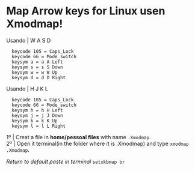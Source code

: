 # Map Arrow keys for Linux  usen Xmodmap!



<section>

  Usando | W A S D
```
  keycode 105 = Caps_Lock
  keycode 66 = Mode_switch  
  keysym a = a A Left
  keysym s = s S Down
  keysym w = w W Up
  keysym d = d D Right
```  
  Usando | H J K L
```
  keycode 105 = Caps_Lock
  keycode 66 = Mode_switch  
  keysym h = h H Left
  keysym j = j J Down
  keysym k = k K Up
  keysym l = l L Right
```

1º | Creat a file in <b>home/pessoal files</b> with name ```.Xmodmap```.<br>
2º | Open it terminal(in the folder where it is .Xmodmap) and type ```xmodmap .Xmodmap```.<br>


<i>Return to default paste in terminal</i> ```setxkbmap br``` 
  
</section>
